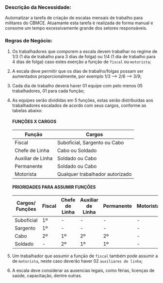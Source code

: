 ### Descrição da Necessidade:
Automatizar a tarefa de criação de escalas mensais de trabalho para militares do CBMCE. Atuamante esta tarefa é realizada de forma manual e consome um tempo excessivamente grande dos setores responsáveis.

### Regras de Negócio:
1. Os trabalhadores que comporem a escala devem trabalhar no regime de 1/3 (1 dia de trabalho para 3 dias de folga) ou 1/4 (1 dia de trabalho para 4 dias de folga) caso estes exerção a função de `fiscal` ou `motorista`;

1. A escala deve permitir que os dias de trabalho/folgas possam ser aumentados proporcionalmente, por exemplo 1/3 --> 2/6 --> 3/9;

1. Cada dia de trabalho deverá haver 01 equipe com pelo menos 05 trabalhadores, 01 para cada função;

1. As equipes serão divididas em 5 funções, estas serão distribuidas aos trabalhadores escalados de acordo com seus cargos, conforme as tabelas abaixo:

    #### FUNÇÕES X CARGOS

    Função | Cargos
    --- | ---
    Fiscal | Suboficial, Sargento ou Cabo
    Chefe de Linha | Cabo ou Soldado
    Auxiliar de Linha | Soldado ou Cabo
    Permanente | Soldado ou Cabo
    Motorista | Qualquer trabalhador autorizado

    #### PRIORIDADES PARA ASSUMIR FUNÇÕES

    Cargos/ Funções | Fiscal | Chefe de Linha | Auxiliar de Linha | Permanente | Motorista
    --- | --- | --- | --- | --- | ---
    Suboficial | 1º | - | - | - | -
    Sargento | 1º | - | - | - | -
    Cabo | 2º | 1º | 2º | 2º | -
    Soldado | - | 2º | 1º | 1º | -

1. Um trabalhador que assumir a função de `fiscal` também pode assumir a de `motorista`, neste caso deverão haver 02 `auxiliares de linha`;

1. A escala deve considerar as ausencias legais, como férias, licenças de saúde, capacitação, dentre outras.